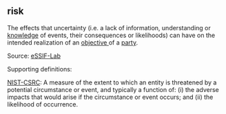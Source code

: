 ## risk

<p class="c8"><span>The effects that uncertainty (i.e. a lack of information, understanding or </span><span class="c2"><a class="c3" href="#h.k96lktyswxnb">knowledge</a></span><span>&nbsp;of events, their consequences or likelihoods) can have on the intended realization of an </span><span class="c2"><a class="c3" href="#h.k0v6ir8wmcav">objective </a></span><span>of a </span><span class="c2"><a class="c3" href="#h.cn6bno48fomj">party</a></span><span class="c0">.</span></p><p class="c8"><span>Source: </span><span class="c2"><a class="c3" href="https://www.google.com/url?q=https://essif-lab.github.io/framework/docs/essifLab-glossary&amp;sa=D&amp;source=editors&amp;ust=1706779842807431&amp;usg=AOvVaw2VswysZyM03oWnNc6s7xZA">eSSIF-Lab</a></span></p><p class="c8"><span class="c0">Supporting definitions: </span></p><p class="c8"><span class="c2"><a class="c3" href="https://www.google.com/url?q=https://csrc.nist.gov/glossary/term/risk&amp;sa=D&amp;source=editors&amp;ust=1706779842807754&amp;usg=AOvVaw1W8U668A9mHRcvRNs9Cntn">NIST-CSRC</a></span><span>: </span><span class="c49 c9">A measure of the extent to which an entity is threatened by a potential circumstance or event, and typically a function of: (i) the adverse impacts that would arise if the circumstance or event occurs; and (ii) the likelihood of occurrence.</span></p>

